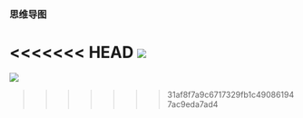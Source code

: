 ### 思维导图

<<<<<<< HEAD
![](https://chenspace.oss-cn-shanghai.aliyuncs.com/py/python%E4%B9%8B%E6%95%B0%E6%8D%AE%E7%BB%93%E6%9E%842.png)
=======
![](https://cdn.jsdelivr.net/gh/pigPEQ/Awesome-python/Note/python基础/res/python之数据结构2.png)
>>>>>>> 31af8f7a9c6717329fb1c490861947ac9eda7ad4

